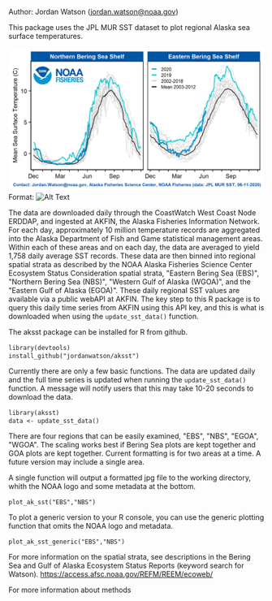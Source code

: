 

Author: Jordan Watson (jordan.watson@noaa.gov)


This package uses the JPL MUR SST dataset to plot regional Alaska sea surface temperatures. 

![sst image](/images/SST_Twitter_image.png)
Format: ![Alt Text](url)




The data are downloaded daily through the CoastWatch West Coast Node ERDDAP, and ingested at AKFIN, the Alaska Fisheries Information Network. For each day, approximately 10 million temperature records are aggregated into the Alaska Department of Fish and Game statistical management areas. Within each of these areas and on each day, the data are averaged to yield 1,758 daily average SST records. These data are then binned into regional spatial strata as described by the NOAA Alaska Fisheries Science Center Ecosystem Status Consideration spatial strata, "Eastern Bering Sea (EBS)", "Northern Bering Sea (NBS)", "Western Gulf of Alaska (WGOA)", and the "Eastern Gulf of Alaska (EGOA)". These daily regional SST values are available via a public webAPI at AKFIN. The key step to this R package is to query this daily time series from AKFIN using this API key, and this is what is downloaded when using the `update_sst_data()` function.


The aksst package can be installed for R from github.

```
library(devtools)
install_github("jordanwatson/aksst")
```

Currently there are only a few basic functions. The data are updated daily and the full time series is updated when running the `update_sst_data()` function. A message will notify users that this may take 10-20 seconds to download the data.

```
library(aksst)
data <- update_sst_data()
```
There are four regions that can be easily examined, "EBS", "NBS", "EGOA", "WGOA". The scaling works best if Bering Sea plots are kept together and GOA plots are kept together. Current formatting is for two areas at a time. A future version may include a single area.

A single function will output a formatted jpg file to the working directory, whith the NOAA logo and some metadata at the bottom.
```
plot_ak_sst("EBS","NBS")
```

To plot a generic version to your R console, you can use the generic plotting function that omits the NOAA logo and metadata.
```
plot_ak_sst_generic("EBS","NBS")
```




For more information on the spatial strata, see descriptions in the Bering Sea and Gulf of Alaska Ecosystem Status Reports (keyword search for Watson).
https://access.afsc.noaa.gov/REFM/REEM/ecoweb/

For more information about methods
